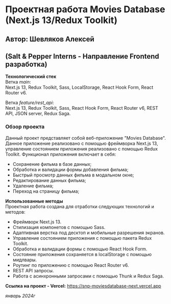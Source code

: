 # Проектная работа Movies Database (Next.js 13/Redux Toolkit)
## Автор: Шевляков Алексей
## (Salt & Pepper Interns - Направление Frontend разработка)

**Технологический стек**  
Ветка _main_:  
Next.js 13, Redux Toolkit, Sass, LocalStorage, React Hook Form, React Router v6.

Ветка _feature/rest_api_:  
Next.js 13, Redux Toolkit, Sass, React Hook Form, React Router v6, REST API, JSON server, Redux Saga.

### Обзор проекта
Данный проект представляет собой веб-приложение "Movies Database". Данное приложение реализовано c помощью фреймворка Next.js 13, управление состоянием приложения реализовано с помощью Redux Toolkit.
Функционал приложения включает в себя:
* Сохранение фильма в базе данных;
* Обработка и валидации формы добавления фильма;
* Быстрый просмотр данных фильма в модальном окне;
* Редактирование данных фильма;
* Удаление фильма;
* Переход на страницу фильма;

**Использованные методы**  
Проектная работа создана для отработки следующих технологий и методов:
* Фреймворк Next.js 13.
* Стилизация компонетов с помощью Sass.
* Адаптивная верстка под десктоп и мобильные разрешения экранов.
* Управление состоянием приложения с помощью пакета Redux Toolkit.
* Обработка и валидации формы с помощью React Hook Form.
* Состояние приложения сохраняется в localStorage с помощью мидлвары.
* Роутинг по приложению c помощью React Router v6.
* REST API запросы.
* Работа с асинхронными запросами с помощью Thunk и Redux Saga.

**Ссылка на проект - Vercel:** https://snp-moviesdatabase-next.vercel.app  

*январь 2024г*
